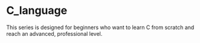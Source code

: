 # C_language
This series is designed for beginners who want to learn C from scratch and reach an advanced, professional level.
